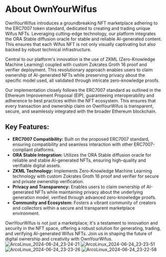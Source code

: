 # About OwnYourWifus

OwnYourWifus introduces a groundbreaking NFT marketplace adhering to the ERC7007 token standard, dedicated to creating and trading unique Wifus NFTs. Leveraging cutting-edge technology, our platform integrates the ORA Stable diffusion oracle for stable and reliable AI-generated content. This ensures that each Wifus NFT is not only visually captivating but also backed by robust technical infrastructure.

Central to our platform's innovation is the use of ZKML (Zero-Knowledge Machine Learning) coupled with custom Zokrates Groth 16 proof and verifier deployment. This revolutionary approach enables users to claim ownership of AI-generated NFTs while preserving privacy about the specific model used, all validated through intricate zero-knowledge proofs.

Our implementation closely follows the ERC7007 standard as outlined in the Ethereum Improvement Proposal (EIP), guaranteeing interoperability and adherence to best practices within the NFT ecosystem. This ensures that every transaction and ownership claim on OwnYourWifus is transparent, secure, and seamlessly integrated with the broader Ethereum blockchain.

## Key Features:
- **ERC7007 Compatibility:** Built on the proposed ERC7007 standard, ensuring compatibility and seamless interaction with other ERC7007-compliant platforms.
- **ORA Stable Integration:** Utilizes the ORA Stable diffusion oracle for reliable and stable AI-generated NFTs, ensuring high-quality and verifiable digital assets.
- **ZKML Technology:** Implements Zero-Knowledge Machine Learning technology with custom Zokrates Groth 16 proof and verifier for secure and private ownership verification.
- **Privacy and Transparency:** Enables users to claim ownership of AI-generated NFTs while maintaining privacy about the underlying generation model, verified through advanced zero-knowledge proofs.
- **Community and Ecosystem:** Fosters a vibrant community of creators and collectors within a secure and transparent marketplace environment.

OwnYourWifus is not just a marketplace; it's a testament to innovation and security in the NFT space, offering a robust solution for generating, trading, and verifying AI-generated Wifus NFTs. Join us in shaping the future of digital ownership and creativity with OwnYourWifus.
![ArcoLinux_2024-06-24_23-24-21](https://github.com/AtmegaBuzz/OwnYourWifus/assets/68425016/92b89f56-4a29-4bcc-a89f-ff5076be1ec1)
![ArcoLinux_2024-06-24_23-23-51](https://github.com/AtmegaBuzz/OwnYourWifus/assets/68425016/b41d15ea-322b-48f9-86d3-46b9448e09b1)
![ArcoLinux_2024-06-24_23-23-26](https://github.com/AtmegaBuzz/OwnYourWifus/assets/68425016/60585a5c-5b3d-4337-a275-bfdaf3b1ba8c)
![ArcoLinux_2024-06-24_23-22-58](https://github.com/AtmegaBuzz/OwnYourWifus/assets/68425016/6e6f151c-2dc8-4349-b247-6e70323970d0)

